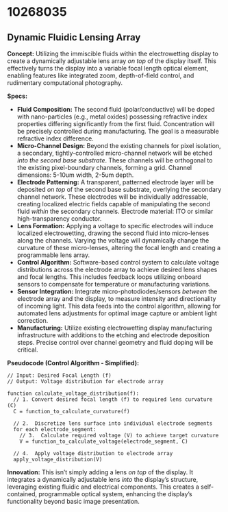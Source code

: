 # 10268035

## Dynamic Fluidic Lensing Array

**Concept:** Utilizing the immiscible fluids within the electrowetting display to create a dynamically adjustable lens array *on top* of the display itself. This effectively turns the display into a variable focal length optical element, enabling features like integrated zoom, depth-of-field control, and rudimentary computational photography.

**Specs:**

*   **Fluid Composition:**  The second fluid (polar/conductive) will be doped with nano-particles (e.g., metal oxides) possessing refractive index properties differing significantly from the first fluid.  Concentration will be precisely controlled during manufacturing.  The goal is a measurable refractive index difference.
*   **Micro-Channel Design:** Beyond the existing channels for pixel isolation, a secondary, tightly-controlled micro-channel network will be etched *into the second base substrate*. These channels will be orthogonal to the existing pixel-boundary channels, forming a grid.  Channel dimensions: 5-10um width, 2-5um depth.
*   **Electrode Patterning:** A transparent, patterned electrode layer will be deposited *on top* of the second base substrate, overlying the secondary channel network. These electrodes will be individually addressable, creating localized electric fields capable of manipulating the second fluid *within* the secondary channels.  Electrode material: ITO or similar high-transparency conductor.
*   **Lens Formation:** Applying a voltage to specific electrodes will induce localized electrowetting, drawing the second fluid into micro-lenses along the channels. Varying the voltage will dynamically change the curvature of these micro-lenses, altering the focal length and creating a programmable lens array.
*   **Control Algorithm:** Software-based control system to calculate voltage distributions across the electrode array to achieve desired lens shapes and focal lengths. This includes feedback loops utilizing onboard sensors to compensate for temperature or manufacturing variations.
*   **Sensor Integration:** Integrate micro-photodiodes/sensors *between* the electrode array and the display, to measure intensity and directionality of incoming light. This data feeds into the control algorithm, allowing for automated lens adjustments for optimal image capture or ambient light correction.
*   **Manufacturing:** Utilize existing electrowetting display manufacturing infrastructure with additions to the etching and electrode deposition steps.  Precise control over channel geometry and fluid doping will be critical.

**Pseudocode (Control Algorithm - Simplified):**

```
// Input: Desired Focal Length (f)
// Output: Voltage distribution for electrode array

function calculate_voltage_distribution(f):
  // 1. Convert desired focal length (f) to required lens curvature (C)
  C = function_to_calculate_curvature(f)

  // 2.  Discretize lens surface into individual electrode segments
  for each electrode_segment:
    // 3.  Calculate required voltage (V) to achieve target curvature
    V = function_to_calculate_voltage(electrode_segment, C)

  // 4.  Apply voltage distribution to electrode array
  apply_voltage_distribution(V)
```

**Innovation:** This isn’t simply adding a lens *on top* of the display. It integrates a dynamically adjustable lens *into* the display’s structure, leveraging existing fluidic and electrical components. This creates a self-contained, programmable optical system, enhancing the display’s functionality beyond basic image presentation.